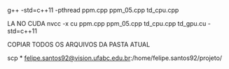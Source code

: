 g++ -std=c++11 -pthread ppm.cpp ppm_05.cpp td_cpu.cpp

LA NO CUDA
nvcc -x cu ppm.cpp ppm_05.cpp td_cpu.cpp td_gpu.cu -std=c++11

COPIAR TODOS OS ARQUIVOS DA PASTA ATUAL

scp * felipe.santos92@vision.ufabc.edu.br:/home/felipe.santos92/projeto/
